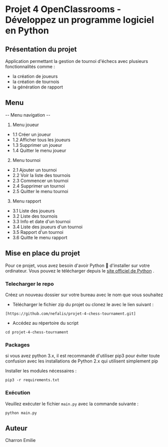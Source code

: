 # Projet 4 OpenClassrooms - Développez un programme logiciel en Python

## Présentation du projet 
Application permettant la gestion de tournoi d'échecs avec plusieurs fonctionnalités comme :
- la création de joueurs
- la création de tournois
- la génération de rapport 

## Menu
 -- Menu navigation --

1. Menu joueur
- 1.1 Créer un joueur
- 1.2 Afficher tous les joueurs
- 1.3 Supprimer un joueur
- 1.4 Quitter le menu joueur
2. Menu tournoi
- 2.1 Ajouter un tournoi
- 2.2 Voir la liste des tournois
- 2.3 Commencer un tournoi
- 2.4 Supprimer un tournoi
- 2.5 Quitter le menu tournoi
3. Menu rapport
- 3.1 Liste des joueurs
- 3.2 Liste des tournois
- 3.3 Info et date d'un tournoi
- 3.4 Liste des joueurs d'un tournoi
- 3.5 Rapport d'un tournoi
- 3.6 Quitte le menu rapport

## Mise en place du projet 
Pour ce projet, vous avez besoin d'avoir Python :snake: d'installer sur votre ordinateur.
Vous pouvez le télécharger depuis le [site officiel de Python](https://www.python.org/) .

### Telecharger le repo
Créez un nouveau dossier sur votre bureau avec le nom que vous souhaitez
 	
 - Télécharger le fichier zip du projet ou clonez le avec le lien suivant :
  
``` 
[https://github.com/nefalis/projet-4-chess-tournament.git]
``` 

- Accédez au répertoire du script 
``` 
cd projet-4-chess-tournament
 ```

### Packages

 si vous avez python 3.x, il est recommandé d'utiliser pip3 pour éviter toute confusion avec les installations de Python 2.x qui utilisent simplement pip

Installer les modules nécessaires :
``` 
pip3 -r requirements.txt
 ```

### Exécution
Veuillez exécuter le fichier `main.py` avec la commande suivante :
``` 
python main.py
```



## Auteur
Charron Emilie
